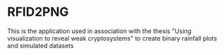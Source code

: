 RFID2PNG
========

This is the application used in association with the thesis "Using visualization to reveal weak cryptosystems" to create binary rainfall plots and simulated datasets